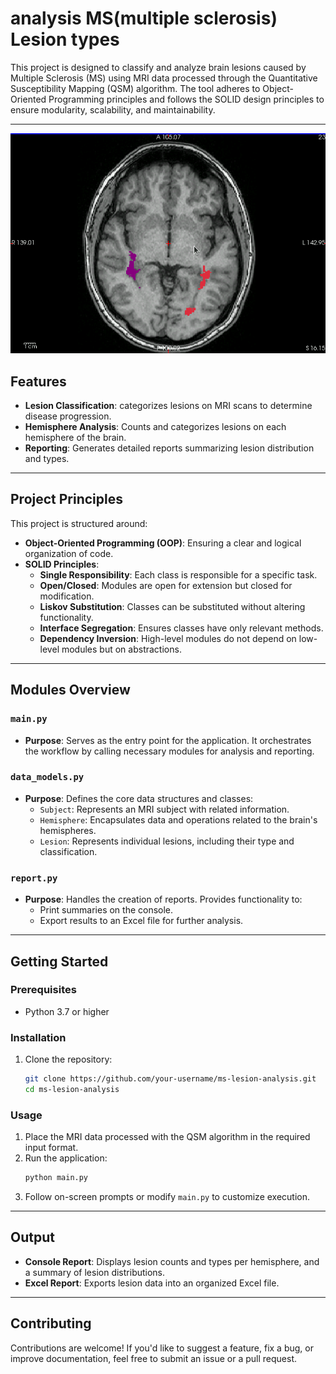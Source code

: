 # analysis MS(multiple sclerosis) Lesion types

This project is designed to classify and analyze brain lesions caused by Multiple Sclerosis (MS) using MRI data processed through the Quantitative Susceptibility Mapping (QSM) algorithm. 
The tool adheres to Object-Oriented Programming principles and follows the SOLID design principles to ensure modularity, scalability, and maintainability.

---
![Brain Lesion Diagram](MS_lesions.png)
## Features
- **Lesion Classification**: categorizes lesions on MRI scans to determine disease progression.
- **Hemisphere Analysis**: Counts and categorizes lesions on each hemisphere of the brain.
- **Reporting**: Generates detailed reports summarizing lesion distribution and types.

---

## Project Principles
This project is structured around:
- **Object-Oriented Programming (OOP)**: Ensuring a clear and logical organization of code.
- **SOLID Principles**:
  - **Single Responsibility**: Each class is responsible for a specific task.
  - **Open/Closed**: Modules are open for extension but closed for modification.
  - **Liskov Substitution**: Classes can be substituted without altering functionality.
  - **Interface Segregation**: Ensures classes have only relevant methods.
  - **Dependency Inversion**: High-level modules do not depend on low-level modules but on abstractions.

---


## Modules Overview

### `main.py`
- **Purpose**: Serves as the entry point for the application. It orchestrates the workflow by calling necessary modules for analysis and reporting.

### `data_models.py`
- **Purpose**: Defines the core data structures and classes:
  - `Subject`: Represents an MRI subject with related information.
  - `Hemisphere`: Encapsulates data and operations related to the brain's hemispheres.
  - `Lesion`: Represents individual lesions, including their type and classification.

### `report.py`
- **Purpose**: Handles the creation of reports. Provides functionality to:
  - Print summaries on the console.
  - Export results to an Excel file for further analysis.

---

## Getting Started

### Prerequisites
- Python 3.7 or higher

### Installation
1. Clone the repository:
   ```bash
   git clone https://github.com/your-username/ms-lesion-analysis.git
   cd ms-lesion-analysis
   ```

### Usage
1. Place the MRI data processed with the QSM algorithm in the required input format.
2. Run the application:
   ```bash
   python main.py
   ```
3. Follow on-screen prompts or modify `main.py` to customize execution.

---

## Output
- **Console Report**: Displays lesion counts and types per hemisphere, and a summary of lesion distributions.
- **Excel Report**: Exports lesion data into an organized Excel file.

---

## Contributing
Contributions are welcome! If you'd like to suggest a feature, fix a bug, or improve documentation, feel free to submit an issue or a pull request.
